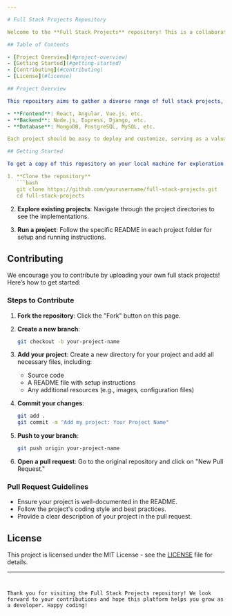 ```yaml
---

# Full Stack Projects Repository

Welcome to the **Full Stack Projects** repository! This is a collaborative space for developers to share and showcase their full stack applications. Whether you're a seasoned developer or just starting out, you can contribute by uploading your projects and helping others learn.

## Table of Contents

- [Project Overview](#project-overview)
- [Getting Started](#getting-started)
- [Contributing](#contributing)
- [License](#license)

## Project Overview

This repository aims to gather a diverse range of full stack projects, built using popular technologies, including:

- **Frontend**: React, Angular, Vue.js, etc.
- **Backend**: Node.js, Express, Django, etc.
- **Database**: MongoDB, PostgreSQL, MySQL, etc.

Each project should be easy to deploy and customize, serving as a valuable resource for developers.

## Getting Started

To get a copy of this repository on your local machine for exploration and development, follow these steps:

1. **Clone the repository**
   ```bash
   git clone https://github.com/yourusername/full-stack-projects.git
   cd full-stack-projects
   ```

2. **Explore existing projects**: Navigate through the project directories to see the implementations.

3. **Run a project**: Follow the specific README in each project folder for setup and running instructions.

## Contributing

We encourage you to contribute by uploading your own full stack projects! Here’s how to get started:

### Steps to Contribute

1. **Fork the repository**: Click the "Fork" button on this page.

2. **Create a new branch**:
   ```bash
   git checkout -b your-project-name
   ```

3. **Add your project**: Create a new directory for your project and add all necessary files, including:

   - Source code
   - A README file with setup instructions
   - Any additional resources (e.g., images, configuration files)

4. **Commit your changes**:
   ```bash
   git add .
   git commit -m "Add my project: Your Project Name"
   ```

5. **Push to your branch**:
   ```bash
   git push origin your-project-name
   ```

6. **Open a pull request**: Go to the original repository and click on "New Pull Request."

### Pull Request Guidelines

- Ensure your project is well-documented in the README.
- Follow the project's coding style and best practices.
- Provide a clear description of your project in the pull request.

## License

This project is licensed under the MIT License - see the [LICENSE](LICENSE) file for details.

---
```


Thank you for visiting the Full Stack Projects repository! We look forward to your contributions and hope this platform helps you grow as a developer. Happy coding!
